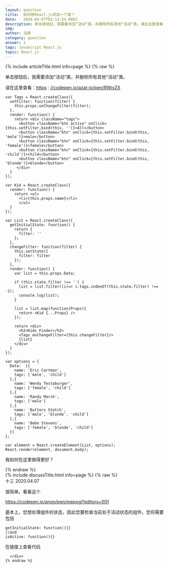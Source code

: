 ```yaml
---
layout: question
title:  如何用React.js添加一个类？
date:   2020-04-07T03:13:54.000Z
description: 单击按钮后，我需要添加“活动”类，并删除所有其他“活动”类。请在这里查看：https   //codepen.io/azat-io/pen/RWjyZ...
img: 
author: 泡芙
category: question
answer: 1
tags: JavaScript React.js
topic: React.js
---
```

<div class="article-root">
  <div class="article">
    {% include articleTitle.html info=page %}
    {% raw %}
    <div class="article-content"><p><font style="vertical-align: inherit;"><font style="vertical-align: inherit;">单击按钮后，我需要添加“活动”类，并删除所有其他“活动”类。</font></font></p>

<p><font style="vertical-align: inherit;"><font style="vertical-align: inherit;">请在这里查看：</font><a href="https://codepen.io/azat-io/pen/RWjyZX" rel="noreferrer"><font style="vertical-align: inherit;">https</font></a><font style="vertical-align: inherit;"> : </font></font><a href="https://codepen.io/azat-io/pen/RWjyZX" rel="noreferrer"><font style="vertical-align: inherit;"><font style="vertical-align: inherit;">//codepen.io/azat-io/pen/RWjyZX</font></font></a></p>

<pre><code>var Tags = React.createClass({<font></font>
  setFilter: function(filter) {<font></font>
    this.props.onChangeFilter(filter);<font></font>
  },<font></font>
  render: function() {<font></font>
    return &lt;div className="tags"&gt;<font></font>
      &lt;button className="btn active" onClick={this.setFilter.bind(this, '')}&gt;All&lt;/button&gt;<font></font>
      &lt;button className="btn" onClick={this.setFilter.bind(this, 'male')}&gt;male&lt;/button&gt;<font></font>
      &lt;button className="btn" onClick={this.setFilter.bind(this, 'female')}&gt;female&lt;/button&gt;<font></font>
      &lt;button className="btn" onClick={this.setFilter.bind(this, 'child')}&gt;child&lt;/button&gt;<font></font>
      &lt;button className="btn" onClick={this.setFilter.bind(this, 'blonde')}&gt;blonde&lt;/button&gt;<font></font>
     &lt;/div&gt;<font></font>
  }<font></font>
});<font></font>
<font></font>
var Kid = React.createClass({<font></font>
  render: function() {<font></font>
    return &lt;ul&gt;<font></font>
      &lt;li&gt;{this.props.name}&lt;/li&gt;<font></font>
      &lt;/ul&gt;<font></font>
  }<font></font>
});<font></font>
<font></font>
var List = React.createClass({<font></font>
  getInitialState: function() {<font></font>
    return {<font></font>
      filter: ''<font></font>
    };<font></font>
  },<font></font>
  changeFilter: function(filter) {<font></font>
    this.setState({<font></font>
      filter: filter<font></font>
    });<font></font>
  },<font></font>
  render: function() {<font></font>
    var list = this.props.Data;<font></font>
<font></font>
    if (this.state.filter !== '') {<font></font>
      list = list.filter((i)=&gt; i.tags.indexOf(this.state.filter) !== -1);<font></font>
      console.log(list);<font></font>
    } <font></font>
<font></font>
    list = list.map(function(Props){<font></font>
      return &lt;Kid {...Props} /&gt;<font></font>
    });<font></font>
<font></font>
    return &lt;div&gt;<font></font>
      &lt;h2&gt;Kids Finder&lt;/h2&gt;<font></font>
      &lt;Tags onChangeFilter={this.changeFilter}/&gt;<font></font>
      {list}<font></font>
    &lt;/div&gt;<font></font>
  }<font></font>
});<font></font>
<font></font>
var options = {<font></font>
  Data:  [{<font></font>
    name: 'Eric Cartman',<font></font>
    tags: ['male', 'child']<font></font>
  },{<font></font>
    name: 'Wendy Testaburger',<font></font>
    tags: ['female', 'child']<font></font>
  },{<font></font>
    name: 'Randy Marsh',<font></font>
    tags: ['male']<font></font>
  },{<font></font>
    name: 'Butters Stotch',<font></font>
    tags: ['male', 'blonde', 'child']<font></font>
  },{<font></font>
    name: 'Bebe Stevens',<font></font>
    tags: ['female', 'blonde', 'child']<font></font>
  }]<font></font>
};<font></font>
<font></font>
var element = React.createElement(List, options);<font></font>
React.render(element, document.body);<font></font>
</code></pre>

<p><font style="vertical-align: inherit;"><font style="vertical-align: inherit;">我如何在这里做得更好？</font></font></p></div>
    {% endraw %}
  </div>

  <div class="discuss-wrapper">
    {% include discussTitle.html info=page %}
    {% raw %}
    <div class="discuss-item">
        <div class="discuss-parent">
          <div class="discuss-meta">
            <span class="discuss-user">十三</span>
            <span class="discuss-time">2020.04.07</span>
          </div>
          <div class="discuss-comment"><p><font style="vertical-align: inherit;"><font style="vertical-align: inherit;">很简单。</font><font style="vertical-align: inherit;">看看这个</font></font></p>

<p><a href="https://codepen.io/anon/pen/mepogj?editors=001"><font style="vertical-align: inherit;"><font style="vertical-align: inherit;">https://codepen.io/anon/pen/mepogj?editors=001</font></font></a></p>

<p><font style="vertical-align: inherit;"><font style="vertical-align: inherit;">基本上，您想处理组件的状态，因此您要检查当前处于活动状态的组件。</font><font style="vertical-align: inherit;">您将需要包括</font></font></p>

<pre><code>getInitialState: function(){}<font></font>
//and <font></font>
isActive: function(){}<font></font>
</code></pre>

<p><font style="vertical-align: inherit;"><font style="vertical-align: inherit;">在链接上查看代码</font></font></p></div>
        </div>
        
      </div>
    {% endraw %}
  </div>
<div>
